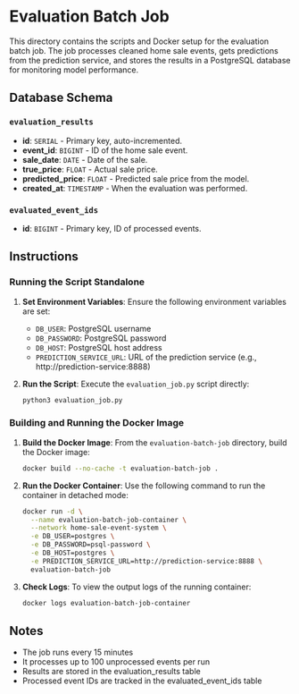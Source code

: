# Evaluation Batch Job

This directory contains the scripts and Docker setup for the evaluation batch job. The job processes cleaned home sale events, gets predictions from the prediction service, and stores the results in a PostgreSQL database for monitoring model performance.

## Database Schema

### `evaluation_results`

- **id**: `SERIAL` - Primary key, auto-incremented.
- **event_id**: `BIGINT` - ID of the home sale event.
- **sale_date**: `DATE` - Date of the sale.
- **true_price**: `FLOAT` - Actual sale price.
- **predicted_price**: `FLOAT` - Predicted sale price from the model.
- **created_at**: `TIMESTAMP` - When the evaluation was performed.

### `evaluated_event_ids`

- **id**: `BIGINT` - Primary key, ID of processed events.

## Instructions

### Running the Script Standalone

1. **Set Environment Variables**: Ensure the following environment variables are set:
   - `DB_USER`: PostgreSQL username
   - `DB_PASSWORD`: PostgreSQL password
   - `DB_HOST`: PostgreSQL host address
   - `PREDICTION_SERVICE_URL`: URL of the prediction service (e.g., http://prediction-service:8888)

2. **Run the Script**: Execute the `evaluation_job.py` script directly:
   ```bash
   python3 evaluation_job.py
   ```

### Building and Running the Docker Image

1. **Build the Docker Image**: From the `evaluation-batch-job` directory, build the Docker image:
   ```bash
   docker build --no-cache -t evaluation-batch-job .
   ```

2. **Run the Docker Container**: Use the following command to run the container in detached mode:
   ```bash
   docker run -d \
     --name evaluation-batch-job-container \
     --network home-sale-event-system \
     -e DB_USER=postgres \
     -e DB_PASSWORD=psql-password \
     -e DB_HOST=postgres \
     -e PREDICTION_SERVICE_URL=http://prediction-service:8888 \
     evaluation-batch-job
   ```

3. **Check Logs**: To view the output logs of the running container:
   ```bash
   docker logs evaluation-batch-job-container
   ```

## Notes

- The job runs every 15 minutes
- It processes up to 100 unprocessed events per run
- Results are stored in the evaluation_results table
- Processed event IDs are tracked in the evaluated_event_ids table
